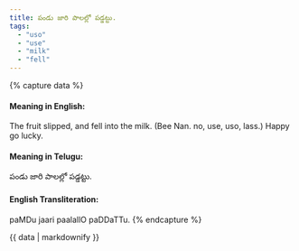 ```yaml
---
title: పండు జారి పాలల్లో పడ్డట్టు.
tags:
  - "uso"
  - "use"
  - "milk"
  - "fell"
---
```


{% capture data %}
#### Meaning in English:
The fruit slipped, and fell into the milk.
(Bee Nan. no, use, uso, lass.)
Happy go lucky.

#### Meaning in Telugu:
పండు జారి పాలల్లో పడ్డట్టు.

#### English Transliteration:
paMDu jaari paalallO paDDaTTu.
{% endcapture %}

<div class="notice">{{ data | markdownify }}</div>


